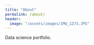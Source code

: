 ```yaml
---
title: "About"
permalink: /about/
header:
  image: "/assets/images/IMG_1273.JPG"
---
```


Data science portfolio.
